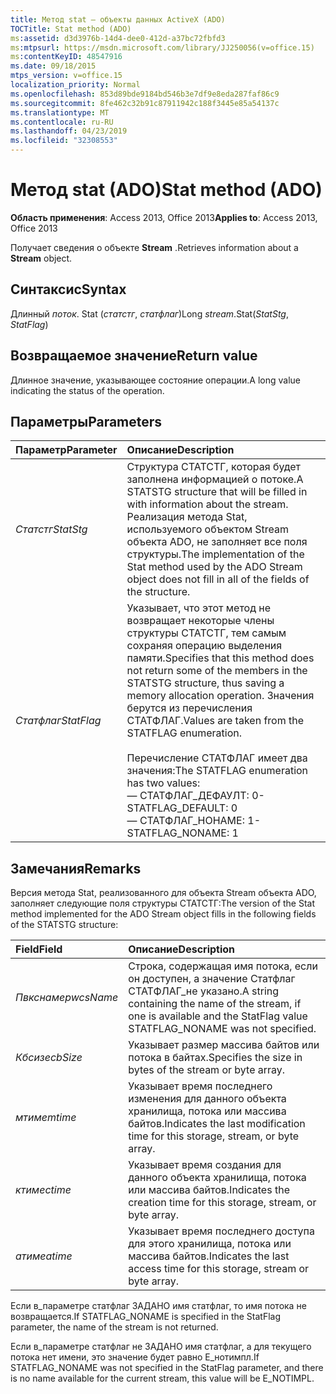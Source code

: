 ```yaml
---
title: Метод stat — объекты данных ActiveX (ADO)
TOCTitle: Stat method (ADO)
ms:assetid: d3d3976b-14d4-dee0-412d-a37bc72fbfd3
ms:mtpsurl: https://msdn.microsoft.com/library/JJ250056(v=office.15)
ms:contentKeyID: 48547916
ms.date: 09/18/2015
mtps_version: v=office.15
localization_priority: Normal
ms.openlocfilehash: 853d89bde9184bd546b3e7df9e8eda287faf86c9
ms.sourcegitcommit: 8fe462c32b91c87911942c188f3445e85a54137c
ms.translationtype: MT
ms.contentlocale: ru-RU
ms.lasthandoff: 04/23/2019
ms.locfileid: "32308553"
---
```

# <a name="stat-method-ado"></a><span data-ttu-id="1cfd5-102">Метод stat (ADO)</span><span class="sxs-lookup"><span data-stu-id="1cfd5-102">Stat method (ADO)</span></span>

<span data-ttu-id="1cfd5-103">**Область применения**: Access 2013, Office 2013</span><span class="sxs-lookup"><span data-stu-id="1cfd5-103">**Applies to**: Access 2013, Office 2013</span></span>

<span data-ttu-id="1cfd5-104">Получает сведения о объекте **Stream** .</span><span class="sxs-lookup"><span data-stu-id="1cfd5-104">Retrieves information about a **Stream** object.</span></span>

## <a name="syntax"></a><span data-ttu-id="1cfd5-105">Синтаксис</span><span class="sxs-lookup"><span data-stu-id="1cfd5-105">Syntax</span></span>

<span data-ttu-id="1cfd5-106">Длинный *поток*. Stat (*статстг*, *статфлаг*)</span><span class="sxs-lookup"><span data-stu-id="1cfd5-106">Long *stream*.Stat(*StatStg*, *StatFlag*)</span></span>

## <a name="return-value"></a><span data-ttu-id="1cfd5-107">Возвращаемое значение</span><span class="sxs-lookup"><span data-stu-id="1cfd5-107">Return value</span></span>

<span data-ttu-id="1cfd5-108">Длинное значение, указывающее состояние операции.</span><span class="sxs-lookup"><span data-stu-id="1cfd5-108">A long value indicating the status of the operation.</span></span>

## <a name="parameters"></a><span data-ttu-id="1cfd5-109">Параметры</span><span class="sxs-lookup"><span data-stu-id="1cfd5-109">Parameters</span></span>

|<span data-ttu-id="1cfd5-110">Параметр</span><span class="sxs-lookup"><span data-stu-id="1cfd5-110">Parameter</span></span>|<span data-ttu-id="1cfd5-111">Описание</span><span class="sxs-lookup"><span data-stu-id="1cfd5-111">Description</span></span>|
|:--------|:----------|
|<span data-ttu-id="1cfd5-112">*Статстг*</span><span class="sxs-lookup"><span data-stu-id="1cfd5-112">*StatStg*</span></span> |<span data-ttu-id="1cfd5-113">Структура СТАТСТГ, которая будет заполнена информацией о потоке.</span><span class="sxs-lookup"><span data-stu-id="1cfd5-113">A STATSTG structure that will be filled in with information about the stream.</span></span> <span data-ttu-id="1cfd5-114">Реализация метода Stat, используемого объектом Stream объекта ADO, не заполняет все поля структуры.</span><span class="sxs-lookup"><span data-stu-id="1cfd5-114">The implementation of the Stat method used by the ADO Stream object does not fill in all of the fields of the structure.</span></span>|
|<span data-ttu-id="1cfd5-115">*Статфлаг*</span><span class="sxs-lookup"><span data-stu-id="1cfd5-115">*StatFlag*</span></span> |<span data-ttu-id="1cfd5-116">Указывает, что этот метод не возвращает некоторые члены структуры СТАТСТГ, тем самым сохраняя операцию выделения памяти.</span><span class="sxs-lookup"><span data-stu-id="1cfd5-116">Specifies that this method does not return some of the members in the STATSTG structure, thus saving a memory allocation operation.</span></span> <span data-ttu-id="1cfd5-117">Значения берутся из перечисления СТАТФЛАГ.</span><span class="sxs-lookup"><span data-stu-id="1cfd5-117">Values are taken from the STATFLAG enumeration.</span></span><br/><br/><span data-ttu-id="1cfd5-118">Перечисление СТАТФЛАГ имеет два значения:</span><span class="sxs-lookup"><span data-stu-id="1cfd5-118">The STATFLAG enumeration has two values:</span></span><br/><span data-ttu-id="1cfd5-119">— СТАТФЛАГ_ДЕФАУЛТ: 0</span><span class="sxs-lookup"><span data-stu-id="1cfd5-119">- STATFLAG_DEFAULT: 0</span></span><br/><span data-ttu-id="1cfd5-120">— СТАТФЛАГ_НОНАМЕ: 1</span><span class="sxs-lookup"><span data-stu-id="1cfd5-120">- STATFLAG_NONAME: 1</span></span> |


## <a name="remarks"></a><span data-ttu-id="1cfd5-121">Замечания</span><span class="sxs-lookup"><span data-stu-id="1cfd5-121">Remarks</span></span>

<span data-ttu-id="1cfd5-122">Версия метода Stat, реализованного для объекта Stream объекта ADO, заполняет следующие поля структуры СТАТСТГ:</span><span class="sxs-lookup"><span data-stu-id="1cfd5-122">The version of the Stat method implemented for the ADO Stream object fills in the following fields of the STATSTG structure:</span></span>

|<span data-ttu-id="1cfd5-123">Field</span><span class="sxs-lookup"><span data-stu-id="1cfd5-123">Field</span></span>|<span data-ttu-id="1cfd5-124">Описание</span><span class="sxs-lookup"><span data-stu-id="1cfd5-124">Description</span></span>|
|:--------|:----------|
|<span data-ttu-id="1cfd5-125">*Пвкснаме*</span><span class="sxs-lookup"><span data-stu-id="1cfd5-125">*pwcsName*</span></span> |<span data-ttu-id="1cfd5-126">Строка, содержащая имя потока, если он доступен, а значение Статфлаг СТАТФЛАГ\_не указано.</span><span class="sxs-lookup"><span data-stu-id="1cfd5-126">A string containing the name of the stream, if one is available and the StatFlag value STATFLAG\_NONAME was not specified.</span></span>|
|<span data-ttu-id="1cfd5-127">*Кбсизе*</span><span class="sxs-lookup"><span data-stu-id="1cfd5-127">*cbSize*</span></span> |<span data-ttu-id="1cfd5-128">Указывает размер массива байтов или потока в байтах.</span><span class="sxs-lookup"><span data-stu-id="1cfd5-128">Specifies the size in bytes of the stream or byte array.</span></span>|
|<span data-ttu-id="1cfd5-129">*мтиме*</span><span class="sxs-lookup"><span data-stu-id="1cfd5-129">*mtime*</span></span> |<span data-ttu-id="1cfd5-130">Указывает время последнего изменения для данного объекта хранилища, потока или массива байтов.</span><span class="sxs-lookup"><span data-stu-id="1cfd5-130">Indicates the last modification time for this storage, stream, or byte array.</span></span>|
|<span data-ttu-id="1cfd5-131">*ктиме*</span><span class="sxs-lookup"><span data-stu-id="1cfd5-131">*ctime*</span></span> |<span data-ttu-id="1cfd5-132">Указывает время создания для данного объекта хранилища, потока или массива байтов.</span><span class="sxs-lookup"><span data-stu-id="1cfd5-132">Indicates the creation time for this storage, stream, or byte array.</span></span>|
|<span data-ttu-id="1cfd5-133">*атиме*</span><span class="sxs-lookup"><span data-stu-id="1cfd5-133">*atime*</span></span> |<span data-ttu-id="1cfd5-134">Указывает время последнего доступа для этого хранилища, потока или массива байтов.</span><span class="sxs-lookup"><span data-stu-id="1cfd5-134">Indicates the last access time for this storage, stream or byte array.</span></span>|

<span data-ttu-id="1cfd5-135">Если в\_параметре статфлаг ЗАДАНО имя статфлаг, то имя потока не возвращается.</span><span class="sxs-lookup"><span data-stu-id="1cfd5-135">If STATFLAG\_NONAME is specified in the StatFlag parameter, the name of the stream is not returned.</span></span>

<span data-ttu-id="1cfd5-136">Если в\_параметре статфлаг не ЗАДАНО имя статфлаг, а для текущего потока нет имени, это значение будет равно E\_нотимпл.</span><span class="sxs-lookup"><span data-stu-id="1cfd5-136">If STATFLAG\_NONAME was not specified in the StatFlag parameter, and there is no name available for the current stream, this value will be E\_NOTIMPL.</span></span>

